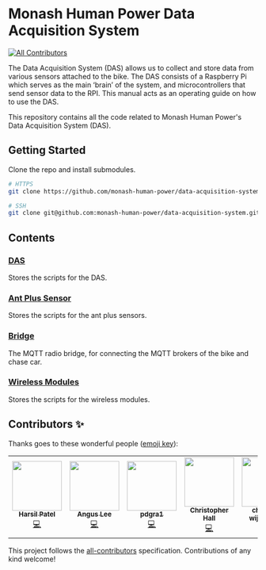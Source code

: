 # Monash Human Power Data Acquisition System

[![All Contributors](https://img.shields.io/badge/all_contributors-6-orange.svg?style=flat-square)](#contributors)

The Data Acquisition System (DAS) allows us to collect and store data from various sensors attached to the bike. The DAS consists of a Raspberry Pi which serves as the main ‘brain’ of the system, and microcontrollers that send sensor data to the RPI. This manual acts as an operating guide on how to use the DAS.

This repository contains all the code related to Monash Human Power's Data Acquisition System (DAS).

## Getting Started

Clone the repo and install submodules.

```bash
# HTTPS
git clone https://github.com/monash-human-power/data-acquisition-system.git --recurse-submodules

# SSH
git clone git@github.com:monash-human-power/data-acquisition-system.git --recurse-submodules
```

## Contents

### [DAS](/DAS/)
Stores the scripts for the DAS.

### [Ant Plus Sensor](/ant_plus_sensor/)
Stores the scripts for the ant plus sensors.

### [Bridge](/Bridge/)
The MQTT radio bridge, for connecting the MQTT brokers of the bike and chase car.

### [Wireless Modules](/wireless_modules/)
Stores the scripts for the wireless modules.

## Contributors ✨
Thanks goes to these wonderful people ([emoji key](https://allcontributors.org/docs/en/emoji-key)):

<!-- ALL-CONTRIBUTORS-LIST:START - Do not remove or modify this section -->
<!-- prettier-ignore-start -->
<!-- markdownlint-disable -->
<table>
  <tr>
    <td align="center"><a href="https://twitter.com/harsilspatel"><img src="https://avatars1.githubusercontent.com/u/25992839?v=4" width="100px;" alt=""/><br /><sub><b>Harsil Patel</b></sub></a><br /><a href="https://github.com/monash-human-power/data-acquisition-system/commits?author=harsilspatel" title="Code">💻</a></td>
    <td align="center"><a href="https://khlee.me"><img src="https://avatars3.githubusercontent.com/u/18709969?v=4" width="100px;" alt=""/><br /><sub><b>Angus Lee</b></sub></a><br /><a href="https://github.com/monash-human-power/data-acquisition-system/commits?author=khanguslee" title="Code">💻</a></td>
    <td align="center"><a href="https://github.com/pdgra1"><img src="https://avatars3.githubusercontent.com/u/33751672?v=4" width="100px;" alt=""/><br /><sub><b>pdgra1</b></sub></a><br /><a href="https://github.com/monash-human-power/data-acquisition-system/commits?author=pdgra1" title="Code">💻</a></td>
    <td align="center"><a href="https://github.com/hallgchris"><img src="https://avatars2.githubusercontent.com/u/17876556?v=4" width="100px;" alt=""/><br /><sub><b>Christopher Hall</b></sub></a><br /><a href="https://github.com/monash-human-power/data-acquisition-system/commits?author=hallgchris" title="Code">💻</a></td>
    <td align="center"><a href="https://github.com/chamaka1"><img src="https://avatars0.githubusercontent.com/u/35440106?v=4" width="100px;" alt=""/><br /><sub><b>chamaka wijesinghe</b></sub></a><br /><a href="https://github.com/monash-human-power/data-acquisition-system/commits?author=chamaka1" title="Code">💻</a></td>
    <td align="center"><a href="https://github.com/rileyclarke"><img src="https://avatars1.githubusercontent.com/u/24428011?v=4" width="100px;" alt=""/><br /><sub><b>Riley Clarke</b></sub></a><br /><a href="https://github.com/monash-human-power/data-acquisition-system/commits?author=rileyclarke" title="Code">💻</a></td>
    <td align="center"><a href="https://github.com/Blake-Haydon"><img src="https://avatars2.githubusercontent.com/u/23159604?v=4" width="100px;" alt=""/><br /><sub><b>Blake</b></sub></a><br /><a href="https://github.com/monash-human-power/data-acquisition-system/commits?author=Blake-Haydon" title="Code">💻</a></td>
  </tr>
</table>

<!-- markdownlint-enable -->
<!-- prettier-ignore-end -->
<!-- ALL-CONTRIBUTORS-LIST:END -->

This project follows the [all-contributors](https://github.com/all-contributors/all-contributors) specification. Contributions of any kind welcome!
